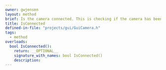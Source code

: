```yaml
---
owner: gwjensen
layout: method
brief: Is the camera connected. This is checking if the camera has been associated with a device in the kernel.
title: IsConnected
defined-in-file: "projects/gui/GuiCamera.h"
tags:
  - method
overloads:
  bool IsConnected():
    return: __OPTIONAL__
    signature_with_names: bool IsConnected()
    description:
---
```


